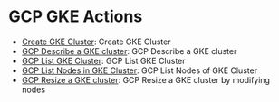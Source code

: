 # GCP GKE Actions

* [Create GKE Cluster](https://github.com/unskript/Awesome-CloudOps-Automation/tree/master/GCP/legos/gcp\_create\_gke\_cluster/README.md): Create GKE Cluster
* [GCP Describe a GKE cluster](https://github.com/unskript/Awesome-CloudOps-Automation/tree/master/GCP/legos/gcp\_describe\_gke\_cluster/README.md): GCP Describe a GKE cluster
* [GCP List GKE Cluster](https://github.com/unskript/Awesome-CloudOps-Automation/tree/master/GCP/legos/gcp\_list\_gke\_cluster/README.md): GCP List GKE Cluster
* [GCP List Nodes in GKE Cluster](https://github.com/unskript/Awesome-CloudOps-Automation/tree/master/GCP/legos/gcp\_list\_nodes\_in\_gke\_cluster/README.md): GCP List Nodes of GKE Cluster
* [GCP Resize a GKE cluster](https://github.com/unskript/Awesome-CloudOps-Automation/tree/master/GCP/legos/gcp\_resize\_gke\_cluster/README.md): GCP Resize a GKE cluster by modifying nodes
